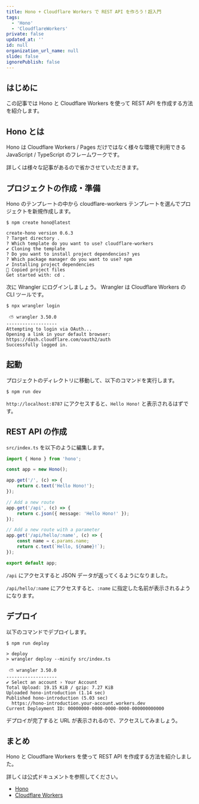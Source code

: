 ```yaml
---
title: Hono + Cloudflare Workers で REST API を作ろう！超入門
tags:
  - 'Hono'
  - 'CloudflareWorkers'
private: false
updated_at: ''
id: null
organization_url_name: null
slide: false
ignorePublish: false
---
```


## はじめに

この記事では Hono と Cloudflare Workers を使って REST API を作成する方法を紹介します。

## Hono とは

Hono は Cloudflare Workers / Pages だけではなく様々な環境で利用できる JavaScript / TypeScript のフレームワークです。

詳しくは様々な記事があるので省かさせていただきます。

## プロジェクトの作成・準備

Hono のテンプレートの中から cloudflare-workers テンプレートを選んでプロジェクトを新規作成します。

```shell-session
$ npm create hono@latest

create-hono version 0.6.3
? Target directory .
? Which template do you want to use? cloudflare-workers
✔ Cloning the template
? Do you want to install project dependencies? yes
? Which package manager do you want to use? npm
✔ Installing project dependencies
🎉 Copied project files
Get started with: cd .
```

次に Wrangler にログインしましょう。
Wrangler は Cloudflare Workers の CLI ツールです。

```shell-session
$ npx wrangler login

 ⛅️ wrangler 3.50.0
-------------------
Attempting to login via OAuth...
Opening a link in your default browser: https://dash.cloudflare.com/oauth2/auth
Successfully logged in.
```

## 起動

プロジェクトのディレクトリに移動して、以下のコマンドを実行します。

```shell-session
$ npm run dev
```

`http://localhost:8787` にアクセスすると、`Hello Hono!` と表示されるはずです。

## REST API の作成

`src/index.ts` を以下のように編集します。

```typescript
import { Hono } from 'hono';

const app = new Hono();

app.get('/', (c) => {
	return c.text('Hello Hono!');
});

// Add a new route
app.get('/api', (c) => {
	return c.json({ message: 'Hello Hono!' });
});

// Add a new route with a parameter
app.get('/api/hello/:name', (c) => {
	const name = c.params.name;
	return c.text(`Hello, ${name}!`);
});

export default app;
```

`/api` にアクセスすると JSON データが返ってくるようになりました。

`/api/hello/:name` にアクセスすると、`:name` に指定した名前が表示されるようになります。

## デプロイ

以下のコマンドでデプロイします。

```shell-session
$ npm run deploy

> deploy
> wrangler deploy --minify src/index.ts

 ⛅️ wrangler 3.50.0
-------------------
✔ Select an account › Your Account
Total Upload: 19.15 KiB / gzip: 7.27 KiB
Uploaded hono-introduction (1.14 sec)
Published hono-introduction (5.03 sec)
  https://hono-introduction.your-account.workers.dev
Current Deployment ID: 00000000-0000-0000-0000-000000000000
```

デプロイが完了すると URL が表示されるので、アクセスしてみましょう。

## まとめ

Hono と Cloudflare Workers を使って REST API を作成する方法を紹介しました。

詳しくは公式ドキュメントを参照してください。

- [Hono](https://hono.dev/)
- [Cloudflare Workers](https://workers.cloudflare.com/)
